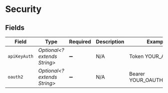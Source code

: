 # Security


## Fields

| Field                        | Type                         | Required                     | Description                  | Example                      |
| ---------------------------- | ---------------------------- | ---------------------------- | ---------------------------- | ---------------------------- |
| `apiKeyAuth`                 | *Optional<? extends String>* | :heavy_minus_sign:           | N/A                          | Token YOUR_API_KEY           |
| `oauth2`                     | *Optional<? extends String>* | :heavy_minus_sign:           | N/A                          | Bearer YOUR_OAUTH2_TOKEN     |